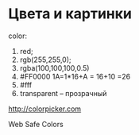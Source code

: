 # Цвета и картинки

color:
1. red;
2. rgb(255,255,0);
3. rgba(100,100,100,0.5)
4. #FF0000
1A=1*16+A = 16+10 =26
5. #fff
6. transparent – прозрачный

http://colorpicker.com

Web Safe Colors